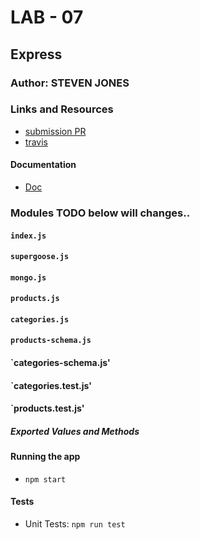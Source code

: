 # LAB - 07

## Express

### Author: STEVEN JONES

### Links and Resources
* [submission PR](https://github.com/colosrjones-401d4/lab-07/tree/express)
* [travis](https://travis-ci.com/colosrjones-401d4/lab-07)

#### Documentation
* [Doc](https://github.com/DeltaVCode/cr-js-401d4/tree/master/curriculum/class-07/lab)

### Modules TODO below will changes..
#### `index.js`
#### `supergoose.js`
#### `mongo.js`
#### `products.js`
#### `categories.js`
#### `products-schema.js`
#### `categories-schema.js'
#### `categories.test.js'
#### `products.test.js'
##### Exported Values and Methods


#### Running the app
* `npm start`

  
#### Tests
* Unit Tests: `npm run test`


